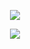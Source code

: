 <tr>
  <td>
  <p align="center">
  <img src="https://raw.githubusercontent.com/gofiber/recipes/refs/heads/master/file-server/files/gopher.gif"><br/>
  
</p
</td>
<td>
  <p align="center">
    <img src="https://media.tenor.com/6JptszQgCnkAAAAj/text-work.gif">
  </p>
</td>
</tr>

